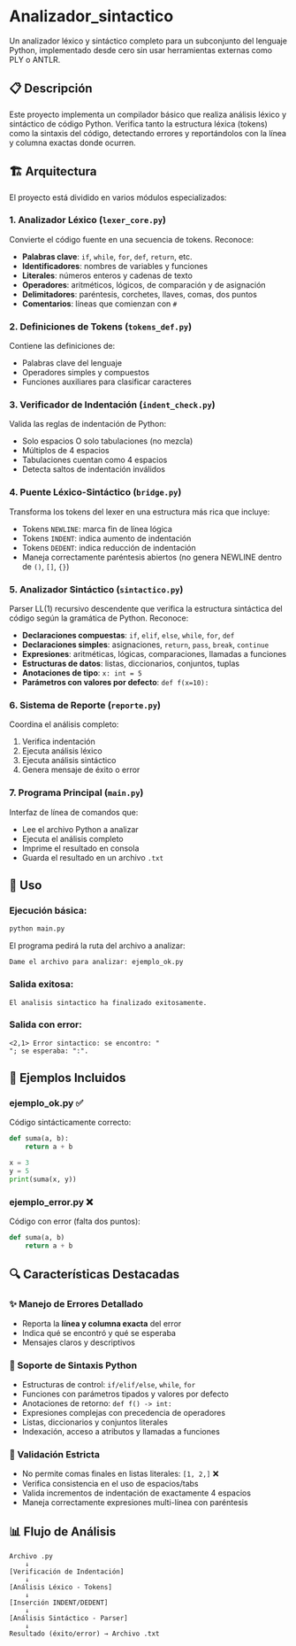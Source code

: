 # Analizador_sintactico

Un analizador léxico y sintáctico completo para un subconjunto del lenguaje Python, implementado desde cero sin usar herramientas externas como PLY o ANTLR.

## 📋 Descripción

Este proyecto implementa un compilador básico que realiza análisis léxico y sintáctico de código Python. Verifica tanto la estructura léxica (tokens) como la sintaxis del código, detectando errores y reportándolos con la línea y columna exactas donde ocurren.

## 🏗️ Arquitectura

El proyecto está dividido en varios módulos especializados:

### **1. Analizador Léxico (`lexer_core.py`)**
Convierte el código fuente en una secuencia de tokens. Reconoce:
- **Palabras clave**: `if`, `while`, `for`, `def`, `return`, etc.
- **Identificadores**: nombres de variables y funciones
- **Literales**: números enteros y cadenas de texto
- **Operadores**: aritméticos, lógicos, de comparación y de asignación
- **Delimitadores**: paréntesis, corchetes, llaves, comas, dos puntos
- **Comentarios**: líneas que comienzan con `#`

### **2. Definiciones de Tokens (`tokens_def.py`)**
Contiene las definiciones de:
- Palabras clave del lenguaje
- Operadores simples y compuestos
- Funciones auxiliares para clasificar caracteres

### **3. Verificador de Indentación (`indent_check.py`)**
Valida las reglas de indentación de Python:
- Solo espacios O solo tabulaciones (no mezcla)
- Múltiplos de 4 espacios
- Tabulaciones cuentan como 4 espacios
- Detecta saltos de indentación inválidos

### **4. Puente Léxico-Sintáctico (`bridge.py`)**
Transforma los tokens del lexer en una estructura más rica que incluye:
- Tokens `NEWLINE`: marca fin de línea lógica
- Tokens `INDENT`: indica aumento de indentación
- Tokens `DEDENT`: indica reducción de indentación
- Maneja correctamente paréntesis abiertos (no genera NEWLINE dentro de `()`, `[]`, `{}`)

### **5. Analizador Sintáctico (`sintactico.py`)**
Parser LL(1) recursivo descendente que verifica la estructura sintáctica del código según la gramática de Python. Reconoce:
- **Declaraciones compuestas**: `if`, `elif`, `else`, `while`, `for`, `def`
- **Declaraciones simples**: asignaciones, `return`, `pass`, `break`, `continue`
- **Expresiones**: aritméticas, lógicas, comparaciones, llamadas a funciones
- **Estructuras de datos**: listas, diccionarios, conjuntos, tuplas
- **Anotaciones de tipo**: `x: int = 5`
- **Parámetros con valores por defecto**: `def f(x=10):`

### **6. Sistema de Reporte (`reporte.py`)**
Coordina el análisis completo:
1. Verifica indentación
2. Ejecuta análisis léxico
3. Ejecuta análisis sintáctico
4. Genera mensaje de éxito o error

### **7. Programa Principal (`main.py`)**
Interfaz de línea de comandos que:
- Lee el archivo Python a analizar
- Ejecuta el análisis completo
- Imprime el resultado en consola
- Guarda el resultado en un archivo `.txt`

## 🚀 Uso

### Ejecución básica:
```bash
python main.py
```

El programa pedirá la ruta del archivo a analizar:
```
Dame el archivo para analizar: ejemplo_ok.py
```

### Salida exitosa:
```
El analisis sintactico ha finalizado exitosamente.
```

### Salida con error:
```
<2,1> Error sintactico: se encontro: "
"; se esperaba: ":".
```

## 📂 Ejemplos Incluidos

### **ejemplo_ok.py** ✅
Código sintácticamente correcto:
```python
def suma(a, b):
    return a + b

x = 3
y = 5
print(suma(x, y))
```

### **ejemplo_error.py** ❌
Código con error (falta dos puntos):
```python
def suma(a, b)
    return a + b
```

## 🔍 Características Destacadas

### ✨ Manejo de Errores Detallado
- Reporta la **línea y columna exacta** del error
- Indica qué se encontró y qué se esperaba
- Mensajes claros y descriptivos

### 📝 Soporte de Sintaxis Python
- Estructuras de control: `if/elif/else`, `while`, `for`
- Funciones con parámetros tipados y valores por defecto
- Anotaciones de retorno: `def f() -> int:`
- Expresiones complejas con precedencia de operadores
- Listas, diccionarios y conjuntos literales
- Indexación, acceso a atributos y llamadas a funciones

### 🎯 Validación Estricta
- No permite comas finales en listas literales: `[1, 2,]` ❌
- Verifica consistencia en el uso de espacios/tabs
- Valida incrementos de indentación de exactamente 4 espacios
- Maneja correctamente expresiones multi-línea con paréntesis


## 📊 Flujo de Análisis

```
Archivo .py
    ↓
[Verificación de Indentación]
    ↓
[Análisis Léxico - Tokens]
    ↓
[Inserción INDENT/DEDENT]
    ↓
[Análisis Sintáctico - Parser]
    ↓
Resultado (éxito/error) → Archivo .txt
```



